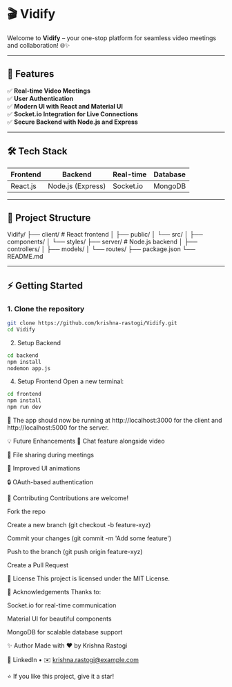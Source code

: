 # 🎬 Vidify

Welcome to **Vidify** – your one-stop platform for seamless video meetings and collaboration! 🌐✨

---

## 🚀 **Features**

✅ **Real-time Video Meetings**  
✅ **User Authentication**  
✅ **Modern UI with React and Material UI**  
✅ **Socket.io Integration for Live Connections**  
✅ **Secure Backend with Node.js and Express**

---

## 🛠️ **Tech Stack**

| Frontend | Backend | Real-time | Database |
| -------- | ------- | --------- | -------- |
| React.js | Node.js (Express) | Socket.io | MongoDB |

---

## 📂 **Project Structure**

Vidify/
├── client/ # React frontend
│ ├── public/
│ └── src/
│ ├── components/
│ └── styles/
├── server/ # Node.js backend
│ ├── controllers/
│ ├── models/
│ └── routes/
├── package.json
└── README.md


---

## ⚡ **Getting Started**

### 1. **Clone the repository**
```bash
git clone https://github.com/krishna-rastogi/Vidify.git
cd Vidify
```
2. Setup Backend
```bash
cd backend
npm install
nodemon app.js
```

4. Setup Frontend
Open a new terminal:
```bash
cd frontend
npm install
npm run dev
```

🔗 The app should now be running at http://localhost:3000 for the client and http://localhost:5000 for the server.

💡 Future Enhancements
📝 Chat feature alongside video

📁 File sharing during meetings

🎨 Improved UI animations

🔒 OAuth-based authentication

🤝 Contributing
Contributions are welcome!

Fork the repo

Create a new branch (git checkout -b feature-xyz)

Commit your changes (git commit -m 'Add some feature')

Push to the branch (git push origin feature-xyz)

Create a Pull Request

📄 License
This project is licensed under the MIT License.

🙏 Acknowledgements
Thanks to:

Socket.io for real-time communication

Material UI for beautiful components

MongoDB for scalable database support

✨ Author
Made with ❤️ by Krishna Rastogi

🔗 LinkedIn • ✉️ krishna.rastogi@example.com

⭐ If you like this project, give it a star!
